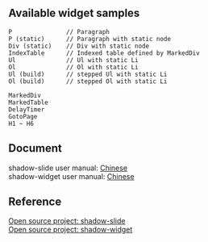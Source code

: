 ## Available widget samples

```
P               // Paragraph
P (static)      // Paragraph with static node
Div (static)    // Div with static node
IndexTable      // Indexed table defined by MarkedDiv
Ul              // Ul with static Li
Ol              // Ol with static Li
Ul (build)      // stepped Ul with static Li 
Ol (build)      // stepped Ol with static Li

MarkedDiv 
MarkedTable
DelayTimer
GotoPage
H1 ~ H6
```

## Document

shadow-slide user manual: [Chinese](/app/rewgt/shadow-slide/web/output/doc/doc_zh/#0.)   
shadow-widget user manual: [Chinese](/app/files/rewgt/web/doc/doc_zh/#0.)

## Reference

[Open source project: shadow-slide](https://github.com/rewgt/shadow-slide)   
[Open source project: shadow-widget](https://github.com/rewgt/shadow-server)

&nbsp;
